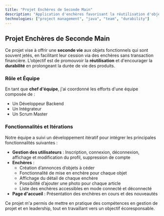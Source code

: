 ```yaml
---
title: "Projet Enchères de Seconde Main"
description: "Application d'enchères favorisant la réutilisation d'objets sans échanges financiers, prolongeant ainsi la durée de vie des produits."
technologies: ["project management", "java", "team", "durability"]
---
```


## Projet Enchères de Seconde Main

Ce projet vise à offrir une **seconde vie** aux objets fonctionnels qui sont souvent jetés, en facilitant leur cession via des enchères sans transaction financière. L’objectif est de promouvoir la **réutilisation** et d'encourager la **durabilité** en prolongeant la durée de vie des produits.

### Rôle et Équipe
En tant que **chef d'équipe**, j'ai coordonné les efforts d'une équipe composée de :
- Un Développeur Backend
- Un Intégrateur
- Un Scrum Master

### Fonctionnalités et Itérations

Notre équipe a suivi un développement itératif pour intégrer les principales fonctionnalités suivantes :
- **Gestion des utilisateurs** : Inscription, connexion, déconnexion, affichage et modification du profil, suppression de compte
- **Enchères** :
    - Création d’annonces d’objets à céder
    - Fonctionnalité de mise en enchère pour chaque objet
    - Affichage du détail de chaque enchère
    - Possibilité d’ajouter une photo pour chaque article
    - Liste des enchères accessibles en mode connecté et déconnecté
- **Page d'accueil** : Présentation des enchères en cours et des nouveautés

Ce projet m'a permis de mettre en pratique des compétences en gestion de projet et en leadership, tout en travaillant vers un objectif écoresponsable.
